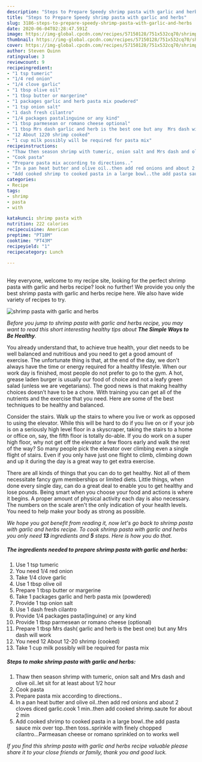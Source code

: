 ```yaml
---
description: "Steps to Prepare Speedy shrimp pasta with garlic and herbs"
title: "Steps to Prepare Speedy shrimp pasta with garlic and herbs"
slug: 3186-steps-to-prepare-speedy-shrimp-pasta-with-garlic-and-herbs
date: 2020-06-04T02:28:47.591Z
image: https://img-global.cpcdn.com/recipes/57150128/751x532cq70/shrimp-pasta-with-garlic-and-herbs-recipe-main-photo.jpg
thumbnail: https://img-global.cpcdn.com/recipes/57150128/751x532cq70/shrimp-pasta-with-garlic-and-herbs-recipe-main-photo.jpg
cover: https://img-global.cpcdn.com/recipes/57150128/751x532cq70/shrimp-pasta-with-garlic-and-herbs-recipe-main-photo.jpg
author: Steven Quinn
ratingvalue: 3
reviewcount: 9
recipeingredient:
- "1 tsp tumeric"
- "1/4 red onion"
- "1/4 clove garlic"
- "1 tbsp olive oil"
- "1 tbsp butter or margerine"
- "1 packages garlic and herb pasta mix powdered"
- "1 tsp onion salt"
- "1 dash fresh cilantro"
- "1/4 packages pastalinguine or any kind"
- "1 tbsp parmesean or romano cheese optional"
- "1 tbsp Mrs dash garlic and herb is the best one but any  Mrs dash will work"
- "12 About 1220 shrimp cooked"
- "1 cup milk possibly will be required for pasta mix"
recipeinstructions:
- "Thaw then season shrimp with tumeric, onion salt and Mrs dash and olive oil..let sit for at least about 1/2 hour"
- "Cook pasta"
- "Prepare pasta mix according to directions.."
- "In a pan heat butter and olive oil..then add red onions and about 2 cloves diced garlic.cook 1 min..then add cooked shrimp.saute for about 2 min"
- "Add cooked shrimp to cooked pasta in a large bowl..the add pasta sauce mix over top..then toss..sprinkle with finely chopped cilantro...Parmeasan cheese or romano sprinkled on to works well"
categories:
- Recipe
tags:
- shrimp
- pasta
- with

katakunci: shrimp pasta with 
nutrition: 222 calories
recipecuisine: American
preptime: "PT18M"
cooktime: "PT43M"
recipeyield: "1"
recipecategory: Lunch

---
```

<br>
Hey everyone, welcome to my recipe site, looking for the perfect shrimp pasta with garlic and herbs recipe? look no further! We provide you only the best shrimp pasta with garlic and herbs recipe here. We also have wide variety of recipes to try.
<br>


![shrimp pasta with garlic and herbs](https://img-global.cpcdn.com/recipes/57150128/751x532cq70/shrimp-pasta-with-garlic-and-herbs-recipe-main-photo.jpg)

<i>Before you jump to shrimp pasta with garlic and herbs recipe, you may want to read this short interesting healthy tips about <strong>The Simple Ways to Be Healthy</strong>.</i>

You already understand that, to achieve true health, your diet needs to be well balanced and nutritious and you need to get a good amount of exercise. The unfortunate thing is that, at the end of the day, we don't always have the time or energy required for a healthy lifestyle. When our work day is finished, most people do not prefer to go to the gym. A hot, grease laden burger is usually our food of choice and not a leafy green salad (unless we are vegetarians). The good news is that making healthy choices doesn’t have to be a chore. With training you can get all of the nutrients and the exercise that you need. Here are some of the best techniques to be healthy and balanced.

Consider the stairs. Walk up the stairs to where you live or work as opposed to using the elevator. While this will be hard to do if you live on or if your job is on a seriously high level floor in a skyscraper, taking the stairs to a home or office on, say, the fifth floor is totally do-able. If you do work on a super high floor, why not get off the elevator a few floors early and walk the rest of the way? So many people pick the elevator over climbing even a single flight of stairs. Even if you only have just one flight to climb, climbing down and up it during the day is a great way to get extra exercise. 

There are all kinds of things that you can do to get healthy. Not all of them necessitate fancy gym memberships or limited diets. Little things, when done every single day, can do a great deal to enable you to get healthy and lose pounds. Being smart when you choose your food and actions is where it begins. A proper amount of physical activity each day is also necessary. The numbers on the scale aren't the only indication of your health levels. You need to help make your body as strong as possible. 


<i>We hope you got benefit from reading it, now let's go back to shrimp pasta with garlic and herbs recipe. To cook shrimp pasta with garlic and herbs you only need <strong>13</strong> ingredients and <strong>5</strong> steps. Here is how you do that.
</i>

##### The ingredients needed to prepare shrimp pasta with garlic and herbs:

1. Use 1 tsp tumeric
1. You need 1/4 red onion
1. Take 1/4 clove garlic
1. Use 1 tbsp olive oil
1. Prepare 1 tbsp butter or margerine
1. Take 1 packages garlic and herb pasta mix (powdered)
1. Provide 1 tsp onion salt
1. Use 1 dash fresh cilantro
1. Provide 1/4 packages pasta(linguine) or any kind
1. Provide 1 tbsp parmesean or romano cheese (optional)
1. Prepare 1 tbsp Mrs dash( garlic and herb is the best one) but any  Mrs dash will work
1. You need 12 About 12-20 shrimp (cooked)
1. Take 1 cup milk possibly will be required for pasta mix


##### Steps to make shrimp pasta with garlic and herbs:

1. Thaw then season shrimp with tumeric, onion salt and Mrs dash and olive oil..let sit for at least about 1/2 hour
1. Cook pasta
1. Prepare pasta mix according to directions..
1. In a pan heat butter and olive oil..then add red onions and about 2 cloves diced garlic.cook 1 min..then add cooked shrimp.saute for about 2 min
1. Add cooked shrimp to cooked pasta in a large bowl..the add pasta sauce mix over top..then toss..sprinkle with finely chopped cilantro...Parmeasan cheese or romano sprinkled on to works well


<i>If you find this shrimp pasta with garlic and herbs recipe valuable please share it to your close friends or family, thank you and good luck.</i>
